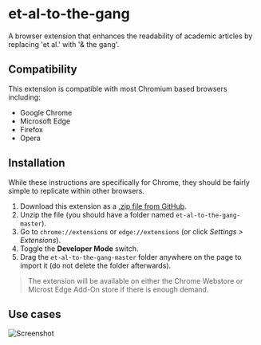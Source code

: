 # et-al-to-the-gang

A browser extension that enhances the readability of academic articles by replacing 'et al.' with '& the gang'.

## Compatibility

This extension is compatible with most Chromium based browsers including:

* Google Chrome
* Microsoft Edge
* Firefox
* Opera

## Installation

While these instructions are specifically for Chrome, they should be fairly simple to replicate within other browsers.

1. Download this extension as a [.zip file from GitHub](https://dub.sh/et-al-to-the-gang).
2. Unzip the file (you should have a folder named `et-al-to-the-gang-master`).
3. Go to `chrome://extensions` or `edge://extensions` (or click *Settings > Extensions*).
4. Toggle the **Developer Mode** switch.
5. Drag the `et-al-to-the-gang-master` folder anywhere on the page to import it (do not delete the folder afterwards).

> The extension will be available on either the Chrome Webstore or Microst Edge Add-On store if there is enough demand.

## Use cases

![Screenshot](https://github.com/ntcho/et-al-to-the-gang/assets/13298429/54908b2c-8b4f-428f-8258-c687805dc092)
